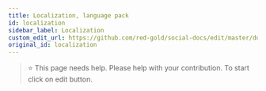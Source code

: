 ```yaml
---
title: Localization, language pack
id: localization
sidebar_label: Localization
custom_edit_url: https://github.com/red-gold/social-docs/edit/master/docs/reference/actions.md
original_id: localization
---
```


 > ⭐️ This page needs help. Please help with your contribution. To start click on edit button.